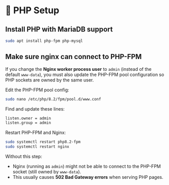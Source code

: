 # 🐘 PHP Setup

## Install PHP with MariaDB support

```bash
sudo apt install php-fpm php-mysql
```

## Make sure nginx can connect to PHP-FPM

If you change the **Nginx worker process user** to `admin` (instead of the default `www-data`), you must also update the PHP-FPM pool configuration so PHP sockets are owned by the same user.

Edit the PHP-FPM pool config:

```bash
sudo nano /etc/php/8.2/fpm/pool.d/www.conf
```

Find and update these lines:

```bash
listen.owner = admin
listen.group = admin
```

Restart PHP-FPM and Nginx:

```bash
sudo systemctl restart php8.2-fpm
sudo systemctl restart nginx
```

Without this step:

- Nginx (running as `admin`) might not be able to connect to the PHP-FPM socket (still owned by `www-data`).
- This usually causes **502 Bad Gateway errors** when serving PHP pages.
